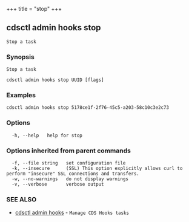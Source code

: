 +++
title = "stop"
+++
## cdsctl admin hooks stop

`Stop a task`

### Synopsis

`Stop a task`

```
cdsctl admin hooks stop UUID [flags]
```

### Examples

```
cdsctl admin hooks stop 5178ce1f-2f76-45c5-a203-58c10c3e2c73
```

### Options

```
  -h, --help   help for stop
```

### Options inherited from parent commands

```
  -f, --file string   set configuration file
  -k, --insecure      (SSL) This option explicitly allows curl to perform "insecure" SSL connections and transfers.
  -w, --no-warnings   do not display warnings
  -v, --verbose       verbose output
```

### SEE ALSO

* [cdsctl admin hooks](/manual/components/cdsctl/admin/hooks/)	 - `Manage CDS Hooks tasks`

